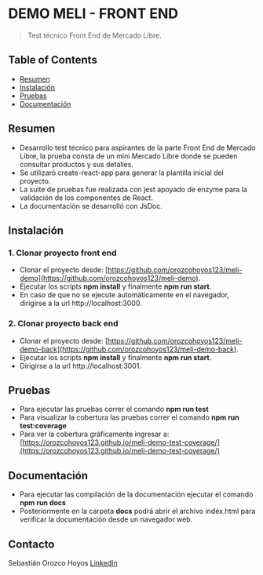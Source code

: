 # DEMO MELI - FRONT END
> Test técnico Front End de Mercado Libre.

## Table of Contents
* [Resumen](#resumen)
* [Instalación](#instalación)
* [Pruebas](#pruebas)
* [Documentación](#documentación)
<!-- * [License](#license) -->

## Resumen
- Desarrollo test técnico para aspirantes de la parte Front End de Mercado Libre, la prueba consta de un mini Mercado Libre donde se pueden consultar productos y sus detalles.
- Se utilizaró create-react-app para generar la plantilla inicial del proyecto.
- La suite de pruebas fue realizada con jest apoyado de enzyme para la validación de los componentes de React.
- La documentación se desarrolló con JsDoc.


## Instalación

### 1. Clonar proyecto front end
- Clonar el proyecto desde: [https://github.com/orozcohoyos123/meli-demo](https://github.com/orozcohoyos123/meli-demo).
- Ejecutar los scripts **npm install** y finalmente **npm run start**.
- En caso de que no se ejecute automáticamente en el navegador, dirigirse a la url http://localhost:3000.

### 2. Clonar proyecto back end
- Clonar el proyecto desde: [https://github.com/orozcohoyos123/meli-demo-back](https://github.com/orozcohoyos123/meli-demo-back).
- Ejecutar los scripts **npm install** y finalmente **npm run start**.
- Dirigirse a la url http://localhost:3001.

## Pruebas
- Para ejecutar las pruebas correr el comando **npm run test**
- Para visualizar la cobertura las pruebas correr el comando **npm run test:coverage**
- Para ver la cobertura gráficamente ingresar a: [https://orozcohoyos123.github.io/meli-demo-test-coverage/](https://orozcohoyos123.github.io/meli-demo-test-coverage/)

## Documentación
- Para ejecutar las compilación de la documentación ejecutar el comando **npm run docs**
- Posteriormente en la carpeta **docs** podrá abrir el archivo index.html para verificar la documentación desde un navegador web.

## Contacto
Sebastián Orozco Hoyos [LinkedIn](www.linkedin.com/in/sebastian-orozco-hoyos)
